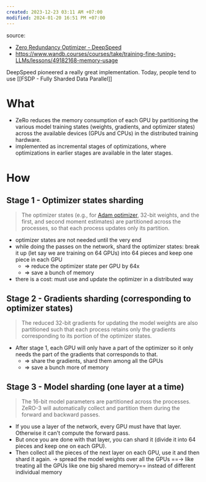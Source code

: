 ```yaml
---
created: 2023-12-23 03:11 AM +07:00
modified: 2024-01-20 16:51 PM +07:00
---
```

source: 
- [Zero Redundancy Optimizer - DeepSpeed](https://www.deepspeed.ai/tutorials/zero/)
- https://www.wandb.courses/courses/take/training-fine-tuning-LLMs/lessons/49182168-memory-usage

DeepSpeed pioneered a really great implementation. Today, people tend to use [[FSDP - Fully Sharded Data Parallel]]
# What
- ZeRo reduces the memory consumption of each GPU by partitioning the various model training states (weights, gradients, and optimizer states) across the available devices (GPUs and CPUs) in the distributed training hardware. 
- implemented as incremental stages of optimizations, where optimizations in earlier stages are available in the later stages.

# How

## Stage 1 - Optimizer states sharding
>The optimizer states (e.g., for [Adam optimizer](https://arxiv.org/abs/1412.6980), 32-bit weights, and the first, and second moment estimates) are partitioned across the processes, so that each process updates only its partition.

- optimizer states are not needed until the very end
- while doing the passes on the network, shard the optimizer states: break it up (let say we are training on 64 GPUs) into 64 pieces and keep one piece in each GPU
	- => reduce the optimizer state per GPU by 64x
	- => save a bunch of memory
- there is a cost: must use and update the optimizer in a distributed way

## Stage 2 - Gradients sharding (corresponding to optimizer states)
>The reduced 32-bit gradients for updating the model weights are also partitioned such that each process retains only the gradients corresponding to its portion of the optimizer states.  

- After stage 1, each GPU will only have a part of the optimizer so it only needs the part of the gradients that corresponds to that.
	- => share the gradients, shard them among all the GPUs
	- => save a bunch more of memory

## Stage 3 - Model sharding (one layer at a time)
>The 16-bit model parameters are partitioned across the processes. ZeRO-3 will automatically collect and partition them during the forward and backward passes.

- If you use a layer of the network, every GPU must have that layer. Otherwise it can't compute the forward pass.
- But once you are done with that layer, you can shard it (divide it into 64 pieces and keep one on each GPU).
- Then collect all the pieces of the next layer on each GPU, use it and then shard it again.
	-> spread the model weights over all the GPUs
	==-> like treating all the GPUs like one big shared memory== instead of different individual memory